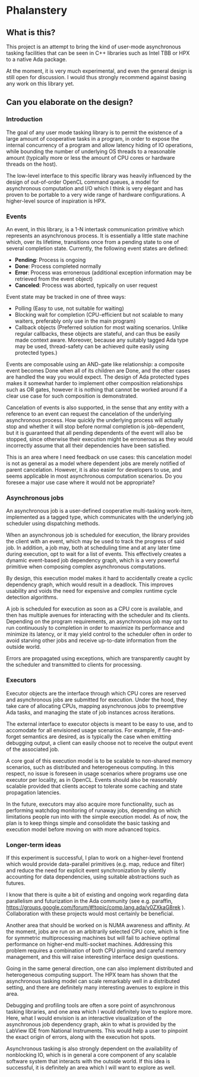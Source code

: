 # Phalanstery

## What is this?

This project is an attempt to bring the kind of user-mode asynchronous tasking facilities that can be seen in
C++ libraries such as Intel TBB or HPX to a native Ada package.

At the moment, it is very much experimental, and even the general design is still open for discussion. I would
thus strongly recommend against basing any work on this library yet.


## Can you elaborate on the design?

### Introduction

The goal of any user mode tasking library is to permit the existence of a large amount of cooperative tasks in
a program, in order to expose the internal concurrency of a program and allow latency hiding of IO operations,
while bounding the number of underlying OS threads to a reasonable amount (typically more or less the amount
of CPU cores or hardware threads on the host).

The low-level interface to this specific library was heavily influenced by the design of out-of-order OpenCL
command queues, a model for asynchronous computation and I/O which I think is very elegant and has proven to
be portable to a very wide range of hardware configurations. A higher-level source of inspiration is HPX.

### Events

An event, in this library, is a 1-N intertask communication primitive which represents an asynchronous process.
It is essentially a little state machine which, over its lifetime, transitions once from a pending state to
one of several completion state. Currently, the following event states are defined:

- **Pending**: Process is ongoing
- **Done**: Process completed normally
- **Error**: Process was erronerous (additional exception information may be retrieved from the event object)
- **Canceled**: Process was aborted, typically on user request

Event state may be tracked in one of three ways:

- Polling (Easy to use, not suitable for waiting)
- Blocking wait for completion (CPU-efficient but not scalable to many waiters, preferably only use in the
  main program)
- Callback objects (Preferred solution for most waiting scenarios. Unlike regular callbacks, these objects are
  stateful, and can thus be easily made context aware. Moreover, because any suitably tagged Ada type may be
  used, thread-safety can be achieved quite easily using protected types.)

Events are composable using an AND-gate like relationship: a composite event becomes Done when all of its
children are Done, and the other cases are handled the way you would expect. The design of Ada protected types
makes it somewhat harder to implement other composition relationships such as OR gates, however it is nothing
that cannot be worked around if a clear use case for such composition is demonstrated.

Cancelation of events is also supported, in the sense that any entity with a reference to an event can request
the cancelation of the underlying asynchronous process. How quickly the underlying process will actually stop
and whether it will stop before normal completion is job-dependent, but it is guaranteed that all pending
dependents of the event will also be stopped, since otherwise their execution might be erronerous as they
would incorrectly assume that all their dependencies have been satisfied.

This is an area where I need feedback on use cases: this cancelation model is not as general as a model where
dependent jobs are merely notified of parent cancelation. However, it is also easier for developers to use,
and seems applicable in most asynchronous computation scenarios. Do you foresee a major use case where it
would not be appropriate?

### Asynchronous jobs

An asynchronous job is a user-defined cooperative multi-tasking work-item, implemented as a tagged type, which
communicates with the underlying job scheduler using dispatching methods.

When an asynchronous job is scheduled for execution, the library provides the client with an event, which may
be used to track the progress of said job. In addition, a job may, both at scheduling time and at any later
time during execution, opt to wait for a list of events. This effectively creates a dynamic event-based job
dependency graph, which is a very powerful primitive when composing complex asynchronous computations.

By design, this execution model makes it hard to accidentally create a cyclic dependency graph, which would
result in a deadlock. This improves usability and voids the need for expensive and complex runtime cycle
detection algorithms.

A job is scheduled for execution as soon as a CPU core is available, and then has multiple avenues for
interacting with the scheduler and its clients. Depending on the program requirements, an asynchronous job
may opt to run continuously to completion in order to maximize its performance and minimize its latency, or it
may yield control to the scheduler often in order to avoid starving other jobs and receive up-to-date
information from the outside world.

Errors are propagated using exceptions, which are transparently caught by the scheduler and transmitted
to clients for processing.

### Executors

Executor objects are the interface through which CPU cores are reserved and asynchronous jobs are submitted
for execution. Under the hood, they take care of allocating CPUs, mapping asynchronous jobs to preemptive
Ada tasks, and managing the state of job instances across iterations.

The external interface to executor objects is meant to be easy to use, and to accomodate for all envisioned
usage scenarios. For example, if fire-and-forget semantics are desired, as is typically the case when emitting
debugging output, a client can easily choose not to receive the output event of the associated job.

A core goal of this execution model is to be scalable to non-shared memory scenarios, such as distributed
and heterogeneous computing. In this respect, no issue is foreseen in usage scenarios where programs use one
executor per locality, as in OpenCL. Events should also be reasonably scalable provided that clients accept to
tolerate some caching and state propagation latencies.

In the future, executors may also acquire more functionality, such as performing watchdog monitoring of
runaway jobs, depending on which limitations people run into with the simple execution model. As of now, the
plan is to keep things simple and consolidate the basic tasking and execution model before moving on with more
advanced topics.

### Longer-term ideas

If this experiment is successful, I plan to work on a higher-level frontend which would provide data-parallel
primitives (e.g. map, reduce and filter) and reduce the need for explicit event synchronization by silently
accounting for data dependencies, using suitable abstractions such as futures.

I know that there is quite a bit of existing and ongoing work regarding data parallelism and futurization in
the Ada community (see e.g. paraffin, https://groups.google.com/forum/#!topic/comp.lang.ada/v0ZXkaG8rek ).
Collaboration with these projects would most certainly be beneficial.

Another area that should be worked on is NUMA awareness and affinity. At the moment, jobs are run on an
arbitrarily selected CPU core, which is fine for symmetric multiprocessing machines but will fail to achieve
optimal performance on higher-end multi-socket machines. Addressing this problem requires a combination of
both CPU pinning and careful memory management, and this will raise interesting interface design questions.

Going in the same general direction, one can also implement distributed and heterogeneous computing support.
The HPX team has shown that the asynchronous tasking model can scale remarkably well in a distributed setting,
and there are definitely many interesting avenues to explore in this area.

Debugging and profiling tools are often a sore point of asynchronous tasking libraries, and one area which I
would definitely love to explore more. Here, what I would envision is an interactive visualization of the
asynchronous job dependency graph, akin to what is provided by the LabView IDE from National Instruments.
This would help a user to pinpoint the exact origin of errors, along with the execution hot spots.

Asynchronous tasking is also strongly dependent on the availability of nonblocking IO, which is in general a
core component of any scalable software system that interacts with the outside world. If this idea is
successful, it is definitely an area which I will want to explore as well.
